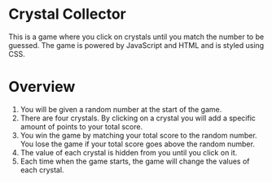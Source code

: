 # Crystal Collector
This is a game where you click on crystals until you match the number to be guessed. The game is powered by JavaScript and HTML and is styled using CSS.
# Overview
1. You will be given a random number at the start of the game.
2. There are four crystals. By clicking on a crystal you will add a specific amount of points to your total score.
3. You win the game by matching your total score to the random number. You lose the game if your total score goes above the random number.
4. The value of each crystal is hidden from you until you click on it.
5. Each time when the game starts, the game will change the values of each crystal.
